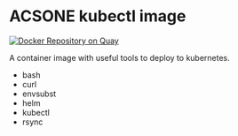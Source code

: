# ACSONE kubectl image

[![Docker Repository on Quay](https://quay.io/repository/acsone/kubectl/status "Docker Repository on Quay")](https://quay.io/repository/acsone/kubectl)

A container image with useful tools to deploy to kubernetes.

- bash
- curl
- envsubst
- helm
- kubectl
- rsync

